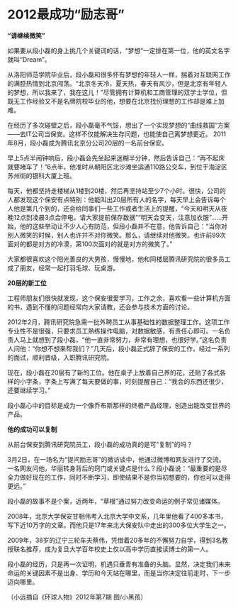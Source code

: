 # 2012最成功“励志哥”

**“请继续微笑”**

如果要从段小磊的身上挑几个关键词的话，“梦想”一定排在第一位，他的英文名字就叫“Dream”。 

从洛阳师范学院毕业后，段小磊和很多怀有梦想的年轻人一样，揣着对互联网工作的满腔热情到北京闯荡。“北京冬天冷，夏天热，春天有风沙，但是北京有年轻人的梦想，所以我来了，我在这儿！”尽管拥有计算机和工商管理的双学士学位，但既无工作经验又不是名牌院校毕业的他，想要在北京找份理想的工作却是难上加难。 

在经历了多次碰壁之后，段小磊毫不气馁，想出了一个实现梦想的“曲线救国”方案——去IT公司当保安。这样不仅能解决生存问题，也能使自己离梦想更近。 2011年8月，段小磊成为腾讯北京分公司20层的一名前台保安。 

早上5点半闹钟响后，段小磊会先坐起来迷糊半分钟，然后告诉自己：“再不起床就要堵车了！”6点半，他准时从朝阳区北沙滩坐运通110路公交车，到位于海淀区苏州街的银科大厦上班。 

每天，他都坚持走楼梯从1楼到20楼，然后再坚持站至少7个小时。很快，公司的人都发现这个保安有点特别：他能叫出20层所有人的名字，每天早上会告诉每个人他是第几个到的，还会给同事们一些工作或者生活上的提醒，“今天和明天从夜晚12点到凌晨3点会停电，请大家提前保存数据”“明天会变天，注意加衣服”……开始，他的这些举动让不少人心有防范，但段小磊并不在意，他告诉自己：“当你对别人微笑的时候，别人也许并不对你微笑。那么，请继续对他微笑。也许前99次面对的都是对方的冷漠，第100次面对的就是对方的微笑了。” 

大家都很喜欢这个阳光善良的大男孩，慢慢地，他和同楼层腾讯研究院的很多员工成了朋友，经常一起打羽毛球、玩桌游。 

**20层的新工位**

工程师朋友们很快就发现，这个保安很爱学习，工作之余，喜欢看一些计算机方面的书，遇到不懂的问题经常向大家请教，还会参与技术方面的讨论。 

2012年2月，腾讯研究院急需一批外聘员工从事基础性的数据整理工作。这项工作专业性不是很强，只要求员工熟练操作电脑，对数据敏感，有责任心即可。一名负责人马上就想到了段小磊，“他一直非常努力，非常有理想，也很好学。”这名负责人问他：“你想不想来帮我们？”几天后，段小磊正式辞了保安的工作，经过一系列的面试，顺利晋级，入职腾讯研究院。 

现在，段小磊在20层有了新的工位。他在桌子上放着自己养的花，还贴了各式各样的小字条，字条上写满了每天要做的事，时刻提醒自己：“我会的东西还很少，还要继续学习。” 

段小磊心中的目标是成为一个像乔布斯那样的终极产品经理，创造出能改变世界的产品。 

**他的成功可以复制**

从前台保安到腾讯研究院员工，段小磊的成功真的是可“复制”的吗？ 

3月2日，在一场名为“提问励志哥”的微访谈中，他通过微博和网友进行了交流。一名网友问他，华丽转身背后的窍门或关键点是什么？段小磊说：“最重要的是尽全力做好现在的工作，同时不断学习，即使结果不是你当初想要的，你也可以走得更远。” 

段小磊的故事不是个案，近两年，“草根”通过努力改变命运的例子常见诸媒体。 

2008年，北京大学保安甘相伟考入北京大学中文系，几年里他看了400多本书，写下近10万字的文章。而他只是17年来北大保安队中走出的300多位大学生之一。 

2009年，38岁的辽宁三轮车夫蔡伟，凭借着20多年的不懈努力自学，得到3名教授联名推荐，成为复旦大学百年校史上仅以高中学历直接读博士的第一人。 

段小磊的经历，只是再一次证明，机遇只垂青有准备的头脑。显然，决定我们未来命运的关键因素不是出身、学历和今天站在哪里，而是当你决定往前走时，下一步迈向哪里。 

（小远摘自《环球人物》2012年第7期 图/小黑孩）